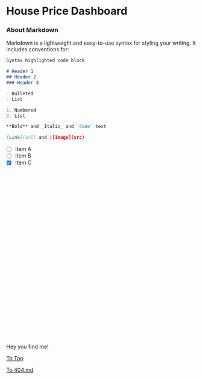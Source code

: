 # House Price Dashboard

### About Markdown

Markdown is a lightweight and easy-to-use syntax for styling your writing. It includes conventions for:

```markdown
Syntax highlighted code block

# Header 1
## Header 2
### Header 3

- Bulleted
- List

1. Numbered
2. List

**Bold** and _Italic_ and `Code` text

[Link](url) and ![Image](src)
```
- [ ] Item A
- [ ] Item B
- [x] Item C

<br/>
<br/>
<br/>
<br/>
<br/>
<br/>
<br/>
<br/>
<br/>
<br/>
<br/>
<br/>
<br/>
<br/>
<br/>
<br/>
<br/>
<br/>
<br/>
<br/>
<br/>
<br/>
<br/>
<br/>
<br/>
<br/>

<p title="Oh~ You even hover on me~~"> Hey you find me! <p/>

<div style="background-color: blue; border-color: red;">
  <div id="text1"></div>
  <div id="text2"></div>
  <div id="text3"></div>
</div>

<!--This time we can put the script tags anywhere we like as the jQuery callback function will be only executed when the DOM is ready. The only limitation is that we need to load our code after we have loaded jQuery itself.-->
<script src="https://code.jquery.com/jquery-3.2.1.min.js"></script>
<script src="script/test.js"></script>

<!--we would like to get some data from the server. As we cannot run anything on the server we cannot get dynamic data, but we can store the data in JSON files and load them using the Ajax methods provided by jQuery.-->
<script src="script/json.js"></script>

<!--The JavaScript code must come at the end so by the time it is executed the DOM is ready. Otherwise the JavaScript code will not find the HTML element.-->
<script>
document.getElementById("text2").innerHTML = "Text added by JavaScript code";
</script>

[To Top](#welcome-to-house-price-dashboard)

[To 404.md](https://mananoy.github.io/pages/404)
